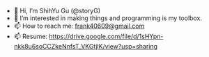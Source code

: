 - 👋 Hi, I’m ShihYu Gu (@storyG)
- 👀 I’m interested in making things and programming is my toolbox.
- 📫 How to reach me: frank40609@gmail.com
- 📫 Resume: https://drive.google.com/file/d/1sHYpn-nkk8u6soCCZkeNnfsT_VKGtjlK/view?usp=sharing
<!---
storyG/storyG is a ✨ special ✨ repository because its `README.md` (this file) appears on your GitHub profile.
You can click the Preview link to take a look at your changes.
--->
